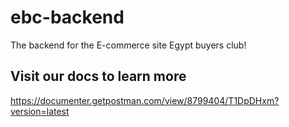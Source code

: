 # ebc-backend
The backend for the E-commerce site Egypt buyers club!

## Visit our docs to learn more
https://documenter.getpostman.com/view/8799404/T1DpDHxm?version=latest
